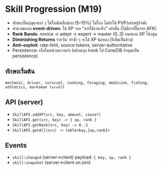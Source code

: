 # Skill Progression (M19)

- ทักษะเป็นกุญแจเบา ๆ ให้โบนัสเล็กน้อย (5–15%) ไม่โกง ไม่ทำให้ PVP/เศรษฐกิจพัง
- คำนวณแบบ **event-driven**: ได้ XP จาก "การใช้งานจริง" เท่านั้น (ไม่มีการปั๊มจาก AFK)
- **Rank Bands**: novice → adept → expert → master (0..3) บนสเกล XP โค้งนุ่ม
- **Diminishing Returns** รายวัน: ทำซ้ำ ๆ จะได้ XP น้อยลง (รีเซ็ตเป็นช่วง)
- **Anti-exploit**: rate-limit, source tokens, server-authoritative
- Persistence: เก็บในหน่วยความจำ (พร้อมจุด hook ไป Core/DB ถ้าคุณเปิด persistence)

## ทักษะเริ่มต้น
`mechanic, driver, survival, cooking, foraging, medicine, fishing, athletics, marksman (สงวนไว้)`

## API (server)
- `SkillAPI.addXP(src, key, amount, cause?)`
- `SkillAPI.get(src, key) -> { xp, rank }`
- `SkillAPI.getRank(src, key) -> 0..3`
- `SkillAPI.getAll(src) -> table<key,{xp,rank}>`

## Events
- `skill:changed` (server→client) payload: `{ key, xp, rank }`
- `skill:snapshot` (server→client on join)